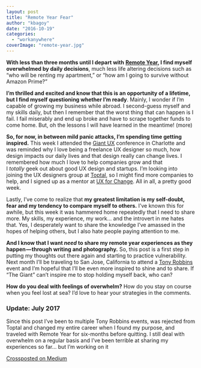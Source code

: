 ```yaml
---
layout: post
title: "Remote Year Fear"
author: "kbagoy"
date: "2016-10-19"
categories: 
  - "workanywhere"
coverImage: "remote-year.jpg"
---
```


**With less than three months until I depart with** [**Remote Year**](http://www.remoteyear.com/general-application?referee=5132575)**, I find myself overwhelmed by daily decisions**, much less life altering decisions such as “who will be renting my apartment,” or “how am I going to survive without Amazon Prime?”

**I’m thrilled and excited and know that this is an opportunity of a lifetime, but I find myself questioning whether I’m ready**. Mainly, I wonder if I’m capable of growing my business while abroad. I second-guess myself and my skills daily, but then I remember that the worst thing that can happen is I fail. I fail miserably and end up broke and have to scrape together funds to come home. But, oh the lessons I will have learned in the meantime! (more)

**So, for now, in between mild panic attacks, I’m spending time getting inspired.** This week I attended the [Giant UX](http://giantconf.com/) conference in Charlotte and was reminded why I love being a freelance UX designer so much, how design impacts our daily lives and that design really can change lives. I remembered how much I love to help companies grow and that I _totally_ geek out about good UX design and startups. I’m looking into joining the UX designers group at [Toptal](https://www.toptal.com/designers/ux), so I might find more companies to help, and I signed up as a mentor at [UX for Change](http://uxforchange.org/). All in all, a pretty good week.

Lastly, I’ve come to realize that **my greatest limitation is my self-doubt, fear and my tendency to compare myself to others.** I’ve known this for awhile, but this week it was hammered home repeatedly that I need to share more. My skills, my experience, my work… and the introvert in me hates that. Yes, I desperately want to share the knowledge I’ve amassed in the hopes of helping others, but I also hate people paying attention to me.

**And I know that I want _need_ to share my remote year experiences as they happen — through writing and photography.** So, this post is a first step in putting my thoughts out there again and starting to practice vulnerability. Next month I’ll be traveling to San Jose, California to attend a [Tony Robbins](https://www.tonyrobbins.com/) event and I’m hopeful that I’ll be even more inspired to shine and to share. If “The Giant” can’t inspire me to stop holding myself back, who can?

**How do you deal with feelings of overwhelm?** How do you stay on course when you feel lost at sea? I’d love to hear your strategies in the comments.

### Update: July 2017

Since this post I’ve been to multiple Tony Robbins events, was rejected from Toptal and changed my entire career when I found my purpose, and traveled with Remote Year for six-months before quitting. I still deal with overwhelm on a regular basis and I’ve been terrible at sharing my experiences so far… but I’m working on it

[Crossposted on Medium](https://medium.com/@kbagoy/remote-year-fear-7ef34f206645)
